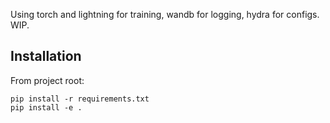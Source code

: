 Using torch and lightning for training, wandb for logging, hydra for configs. WIP.

## Installation

From project root:

```
pip install -r requirements.txt
pip install -e .
```
